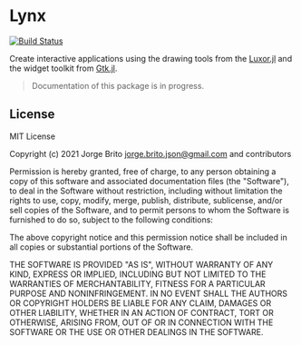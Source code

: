 # Lynx

[![Build Status](https://github.com/jorge-brito/Lynx.jl/workflows/CI/badge.svg)](https://github.com/jorge-brito/Lynx.jl/actions)

Create interactive applications using the drawing tools from the 
[Luxor.jl](https://github.com/JuliaGraphics/Luxor.jl) and the widget 
toolkit from [Gtk.jl](https://github.com/JuliaGraphics/Gtk.jl).

> Documentation of this package is in progress.

## License

MIT License

Copyright (c) 2021 Jorge Brito <jorge.brito.json@gmail.com> and contributors

Permission is hereby granted, free of charge, to any person obtaining a copy
of this software and associated documentation files (the "Software"), to deal
in the Software without restriction, including without limitation the rights
to use, copy, modify, merge, publish, distribute, sublicense, and/or sell
copies of the Software, and to permit persons to whom the Software is
furnished to do so, subject to the following conditions:

The above copyright notice and this permission notice shall be included in all
copies or substantial portions of the Software.

THE SOFTWARE IS PROVIDED "AS IS", WITHOUT WARRANTY OF ANY KIND, EXPRESS OR
IMPLIED, INCLUDING BUT NOT LIMITED TO THE WARRANTIES OF MERCHANTABILITY,
FITNESS FOR A PARTICULAR PURPOSE AND NONINFRINGEMENT. IN NO EVENT SHALL THE
AUTHORS OR COPYRIGHT HOLDERS BE LIABLE FOR ANY CLAIM, DAMAGES OR OTHER
LIABILITY, WHETHER IN AN ACTION OF CONTRACT, TORT OR OTHERWISE, ARISING FROM,
OUT OF OR IN CONNECTION WITH THE SOFTWARE OR THE USE OR OTHER DEALINGS IN THE
SOFTWARE.
